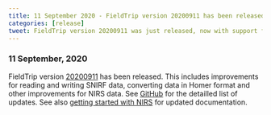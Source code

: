 ```yaml
---
title: 11 September 2020 - FieldTrip version 20200911 has been released
categories: [release]
tweet: FieldTrip version 20200911 was just released, now with support for SNIRF and other NIRS improvements. See http://www.fieldtriptoolbox.org/#11-September-2020
---
```


### 11 September, 2020

FieldTrip version [20200911](http://github.com/fieldtrip/fieldtrip/releases/tag/20200911) has been released. This includes improvements for reading and writing SNIRF data, converting data in Homer format and other improvements for NIRS data. See [GitHub](https://github.com/fieldtrip/fieldtrip/compare/20200831...20200911) for the detailled list of updates. See also [getting started with NIRS](http://www.fieldtriptoolbox.org/getting_started/#getting-started-with-nirs-data) for updated documentation.
